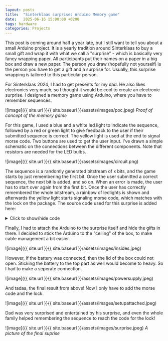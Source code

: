 ```yaml
---
layout: posts
title:  "Sinterklaas surprise: Arduino Memory game"
date:   2025-06-16 15:00:00 +0200
tags: hardware 
categories: Projects
---
```


This post is coming around half a year late, but I still want to tell you about a small Arduino project. It is a yearly tradition around Sinterklaas to buy a small gift and wrap it with what we call a "surprise" - which is basically very fancy wrapping paper. All participants put their names on a paper in a big box and draw a new paper. The person you draw (hopefully not yourself) is the person you have to get a gift and a surprise for. Usually, this surprise wrapping is tailored to this particular person.

For Sinterklaas 2024, I had to get presents for my dad. He also likes electronics very much, so I thought it would be cool to create an electronic surprise. I designed a memory game using Arduino, where you have to remember sequences.

![image]({{ site.url }}{{ site.baseurl }}/assets/images/poc.jpeg)
<i>Proof of concept of the memory game</i>

For this game, I used a blue and a white led light to indicate the sequence, followed by a red or green light to give feedback to the user if their submitted sequence is correct. The yellow light is used at the end to signal morse code. Two buttons are used to get the user input. I've drawn a simple schematic on the connections between the different components. Note that resistors are needed for the LED bulbs.

![image]({{ site.url }}{{ site.baseurl }}/assets/images/circuit.png)

The sequence is a randomly generated bitstream of x bits, and the game starts by just remembering the first bit. Once the user submitted a correct sequence, the next bit is added, and so on. When an error is made, the user has to start over again from the first bit. Once the user has correctly remembered the whole bitstream, a rainbow of ledlights is shown and afterwards the yellow light starts signaling morse code, which matches with the lock on the package. The source code used for this surprise is added here:


<details>
<summary>Click to show/hide code</summary>
{% highlight python %}

const int blue_ledpin = 7;
const int white_ledpin = 4;
const int yellow_ledpin = 9;
const int green_ledpin = 5;
const int red_ledpin = 3;

const int blue_buttonpin = 2;
const int white_buttonpin = 8;

  // random seed for sequence
const int seed = 124;
const int sequence_length = 10;
int sequence[sequence_length];

const int morse1[5] = {0,0,0,0,1};
const int morse2[5] = {1,1,0,0,0};
const int morse3[5] = {0,0,0,0,0}; 

void setup() {
  // put your setup code here, to run once:
  // Initialise leds
  Serial.begin(9600);

  pinMode(blue_ledpin,OUTPUT);
  pinMode(blue_buttonpin,INPUT_PULLUP);

  pinMode(white_ledpin,OUTPUT);
  pinMode(white_buttonpin,INPUT_PULLUP);

  pinMode(red_ledpin,OUTPUT);
  pinMode(green_ledpin,OUTPUT);
  pinMode(yellow_ledpin,OUTPUT);


  // Create sequence

  randomSeed(seed);

  for(int i = 0; i < sequence_length; i++)
  {
    int value = random(0, 2);
    sequence[i] = value;
  }


}

void play_game(){
  bool finished = false;
  int count = 1;

    
    while(count <= sequence_length)
    {

      bool seq_succesful = play_sequence(count);

      if(seq_succesful)
      {
        delay(250);
        digitalWrite(green_ledpin, HIGH);
        delay(1000);
        digitalWrite(green_ledpin, LOW);
        count++;
        delay(1000);
      }
      else
      {
        delay(250);
        digitalWrite(red_ledpin, HIGH);
        delay(1000);
        digitalWrite(red_ledpin, LOW);
        count = 1;
        delay(1000);
      }

      // Serial.print(count);
      // if(count == sequence_length+1)
      // {
      //   Serial.print("Finished");
      //   finished=true;
      // }
      
    }
    

  get_flag();
}

bool play_sequence(int length)
{
  // Shine leds
  for(int j = 0; j < length; j++)
  {
    if(sequence[j] == 0)
    {
      digitalWrite(blue_ledpin, HIGH);
      delay(500);
      digitalWrite(blue_ledpin, LOW);
      delay(500);
    }
    if(sequence[j] == 1)
    {
      digitalWrite(white_ledpin, HIGH);
      delay(500);
      digitalWrite(white_ledpin, LOW);
      delay(500);
    }
  }

  // Check userinput
  int button_presses = 0;

  int user_sequence[length];

  while(button_presses < length)
  {
    if (digitalRead(blue_buttonpin) == LOW)  
      {
        user_sequence[button_presses] = 0; 
        button_presses++;                
        delay(250);                       
      }
    if (digitalRead(white_buttonpin) == LOW)  
      {
        user_sequence[button_presses] = 1;         
        button_presses++;        
        delay(250);                       
      }
  }


  bool succesful = true;

  for(int i = 0; i < length; i++)
  {
    if(user_sequence[i] != sequence[i])
    {
        succesful = false;
    }
  }

  return succesful;
}


void get_flag()
{
  happy_leds();
  while(true)
  {
    start_sequence_flag();
    delay(3000);
    flash_led(morse1);
    delay(3000);
    flash_led(morse2);
    delay(3000);
    flash_led(morse3);
    delay(3000);
  }

}

void happy_leds()
{

  int blink_count = 10;
  for(int i = 0 ;i <blink_count; i++)
  {
    digitalWrite(green_ledpin, HIGH);
    delay(100);
    digitalWrite(green_ledpin, LOW);
    delay(100);
  }

  int wave_count = 5;
  for(int i = 0; i < wave_count; i++){
    digitalWrite(blue_ledpin, HIGH);
    delay(100);
    digitalWrite(blue_ledpin, LOW);
    delay(100);
    digitalWrite(red_ledpin, HIGH);
    delay(100);
    digitalWrite(red_ledpin, LOW);
    delay(100);
    digitalWrite(green_ledpin, HIGH);
    delay(100);
    digitalWrite(green_ledpin, LOW);
    delay(100);
    digitalWrite(white_ledpin, HIGH);
    delay(100);
    digitalWrite(white_ledpin, LOW);
    delay(100);
  }

}

void flash_led(int morse[])
{
  for(int i = 0; i < 5; i++)
  {
    if(morse[i] == 0)
    {
      digitalWrite(yellow_ledpin, HIGH);
      delay(500);
      digitalWrite(yellow_ledpin, LOW);
      delay(500);
    }
    if(morse[i] == 1)
    {
      digitalWrite(yellow_ledpin, HIGH);
      delay(2000);
      digitalWrite(yellow_ledpin, LOW);
      delay(500);
    }
  }
}

void start_sequence_flag()
{
    digitalWrite(green_ledpin, HIGH);
    delay(1000);
    digitalWrite(green_ledpin, LOW);
}

void loop() {

  if (digitalRead(blue_buttonpin) == LOW) {
    delay(1000);
    play_game();
  }
}

{% endhighlight %}
</details>



Finally, I had to attach the Arduino to the surprise itself and hide the gifts in there. I decided to stick the Arduino to the "ceiling" of the box, to make cable management a bit easier. 

![image]({{ site.url }}{{ site.baseurl }}/assets/images/insides.jpeg)


However, if the battery was connected, then the lid of the box could not open. Sticking the battery to the top part as well would become to heavy. So I had to make a seperate connection. 

![image]({{ site.url }}{{ site.baseurl }}/assets/images/powersupply.jpeg)

And tadaa, the final result from above! Now I only have to add the morse code and the lock.

![image]({{ site.url }}{{ site.baseurl }}/assets/images/setupattached.jpeg)


Dad was very surprised and entertained by his surprise, and even the whole family helped remembering the sequence to reach the code for the lock! 

![image]({{ site.url }}{{ site.baseurl }}/assets/images/surprise.jpeg)
<i>A picture of the final suprise</i>